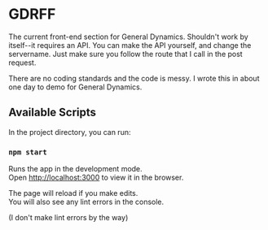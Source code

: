# GDRFF

The current front-end section for General Dynamics. Shouldn't work by itself--it requires an API. You can make the API yourself, and change the servername. Just make sure you follow the route that I call in the post request. 

There are no coding standards and the code is messy. I wrote this in about one day to demo for General Dynamics. 

## Available Scripts

In the project directory, you can run:

### `npm start`

Runs the app in the development mode.<br>
Open [http://localhost:3000](http://localhost:3000) to view it in the browser.

The page will reload if you make edits.<br>
You will also see any lint errors in the console.

(I don't make lint errors by the way)
